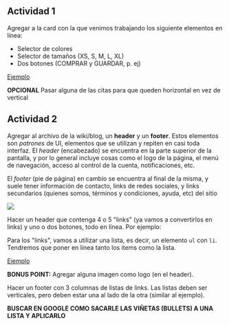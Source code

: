 ## Actividad 1

Agregar a la card con la que venimos trabajando los siguiente elementos en línea:

* Selector de colores
* Selector de tamaños (XS, S, M, L, XL)
* Dos botones (COMPRAR y GUARDAR, p. ej)

[Ejemplo](https://dribbble.com/shots/3308423-Product-Detail-9-Days-of-UI-7)

**OPCIONAL** Pasar alguna de las citas para que queden horizontal en vez de vertical

## Actividad 2

Agregar al archivo de la wiki/blog, un **header** y un **footer**. Estos elementos son *patrones* de UI, elementos que se utilizan y repiten en casi toda interfaz. El *header* (encabezado) se encuentra en la parte superior de la pantalla, y por lo general incluye cosas como el logo de la página, el menú de navegación, acceso al control de la cuenta, notificaciones, etc.

El *footer* (pie de página) en cambio se encuentra al final de la misma, y suele tener información de contacto, links de redes sociales, y links secundarios (quienes somos, términos y condiciones, ayuda, etc) del sitio

![](https://allprowebdesigns.com/blog/wp-content/uploads/2017/02/holy-grail-example.jpg)

Hacer un header que contenga 4 o 5 "links" (ya vamos a convertirlos en links) y uno o dos botones, todo en línea. Por ejemplo: 

Para los "links", vamos a utilizar una lista, es decir, un elemento `ul` con `li`. Tendremos que poner en línea tanto los items como la lista.

[Ejemplo](https://react.semantic-ui.com/layouts/homepage)

**BONUS POINT:** Agregar alguna imagen como logo (en el header).

Hacer un footer con 3 columnas de listas de links. Las listas deben ser verticales, pero deben estar una al lado de la otra (similar al ejemplo).

**BUSCAR EN GOOGLE COMO SACARLE LAS VIÑETAS (BULLETS) A UNA LISTA Y APLICARLO**
